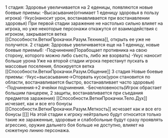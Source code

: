 1 стадия:
Здоровье увеличивается на 2 еденицы, появляются новые боевые приемы:
		-Высасывание(отнимает 1 еденицу здоровья в пользу игрока)
		-Укус(наносит урон, востанавливается при востанавлении здоровья)
	При первой стадии заражение не настолько сильно влияет на игрока, но уже некоторые персонажи откажутся от взаимодействия с игроком, закрывается ветка [[Способности.ВеткиПрокачки.Разум.Техника]], открыть ее уже не получится.
2 стадия:
Здоровье увеличивается еще на 1 еденицу, новые боевые приемы6:
	-Подчинение(Порабощает противника на свою сторону, которого можно либо съесть, либо же взорвать)
	-Укус наносит больше урона
	Уже на второй стадии игрока перестанут пускать в массовые поселения, блокируется ветка 
	[[Способности.ВеткиПрокачки.Разум.Общение]]
3 стадия 
	Новые боевые приемы:
		-Укус+высасывание->Оторвать кусок(урон становится по области, востанавливается быстро, востанавливает часто здоровья)
		-Подчинения->2 ячейки подчинения.
		-Бесчеловеность(Игрок обрастает большим панцерем, 2 защиты, востанавливается при съедания предметов заражения)
		[[Способности.ВеткиПрокачки.Тело.Дух]] исчезает, как и все его бонусы
		[[Способности.ВеткиПрокачки.Разум.Меткость]] исчезает как и все его бонусы
		[[]]
	На этой стадии к игроку нейтрально будут относится только такие же зараженные, здоровые и слабобольные будут сразу проявлять агрессию, оружие дальнего боя больше не доступно, влияет на сюжетную линию персонажа.